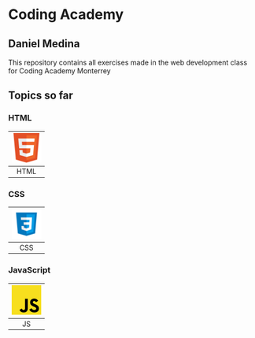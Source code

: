 # Coding Academy
## Daniel Medina

This repository contains all exercises made in the web development class for Coding Academy Monterrey

## Topics so far

### HTML
| <img src="https://raw.githubusercontent.com/Dannermm/Dannermm/master/img/html.png" width="60"> |
|:--:|
|HTML|

### CSS
| <img src="https://raw.githubusercontent.com/Dannermm/Dannermm/master/img/css.png" width="60"> |
|:--:|
|CSS|

### JavaScript
| <img src="https://raw.githubusercontent.com/Dannermm/Dannermm/master/img/js.png" width="60"> |
|:--:|
|JS|